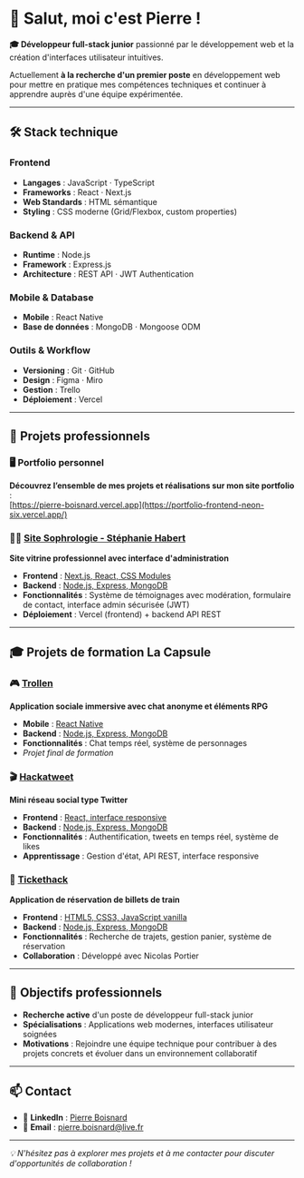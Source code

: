 # 👋 Salut, moi c'est Pierre !

**🎓 Développeur full-stack junior** passionné par le développement web et la création d'interfaces utilisateur intuitives.

Actuellement **à la recherche d'un premier poste** en développement web pour mettre en pratique mes compétences techniques et continuer à apprendre auprès d'une équipe expérimentée.

---

## 🛠️ Stack technique

### Frontend
- **Langages** : JavaScript · TypeScript
- **Frameworks** : React · Next.js
- **Web Standards** : HTML sémantique
- **Styling** : CSS moderne (Grid/Flexbox, custom properties)

### Backend & API
- **Runtime** : Node.js
- **Framework** : Express.js
- **Architecture** : REST API · JWT Authentication

### Mobile & Database
- **Mobile** : React Native
- **Base de données** : MongoDB · Mongoose ODM

### Outils & Workflow
- **Versioning** : Git · GitHub
- **Design** : Figma · Miro
- **Gestion** : Trello
- **Déploiement** : Vercel

---

## 💼 Projets professionnels

### 🖥️ Portfolio personnel
**Découvrez l’ensemble de mes projets et réalisations sur mon site portfolio** :  
[https://pierre-boisnard.vercel.app](https://portfolio-frontend-neon-six.vercel.app/)

### 🧘‍♀️ [Site Sophrologie - Stéphanie Habert](https://www.sophrologuevillepreux.fr/)
**Site vitrine professionnel avec interface d'administration**
- **Frontend** : [Next.js, React, CSS Modules](https://github.com/Pierrebsnrd/sophrologie-frontend)
- **Backend** : [Node.js, Express, MongoDB](https://github.com/Pierrebsnrd/sophrologie-backend)
- **Fonctionnalités** : Système de témoignages avec modération, formulaire de contact, interface admin sécurisée (JWT)
- **Déploiement** : Vercel (frontend) + backend API REST

---

## 🎓 Projets de formation La Capsule

### 🎮 [Trollen](https://github.com/Pierrebsnrd/trollen-frontend)
**Application sociale immersive avec chat anonyme et éléments RPG**
- **Mobile** : [React Native](https://github.com/Pierrebsnrd/trollen-frontend)
- **Backend** : [Node.js, Express, MongoDB](https://github.com/Pierrebsnrd/trollen-backend)
- **Fonctionnalités** : Chat temps réel, système de personnages
- *Projet final de formation*

### 🎬 [Hackatweet](https://github.com/Pierrebsnrd/hackatweet)
**Mini réseau social type Twitter**
- **Frontend** : [React, interface responsive](https://github.com/Pierrebsnrd/hackatweet/tree/main/frontend)
- **Backend** : [Node.js, Express, MongoDB](https://github.com/Pierrebsnrd/hackatweet/tree/main/backend)
- **Fonctionnalités** : Authentification, tweets en temps réel, système de likes
- **Apprentissage** : Gestion d'état, API REST, interface responsive

### 🚂 [Tickethack](https://github.com/Pierrebsnrd/tickethack-frontend)
**Application de réservation de billets de train**
- **Frontend** : [HTML5, CSS3, JavaScript vanilla](https://github.com/Pierrebsnrd/tickethack-frontend)
- **Backend** : [Node.js, Express, MongoDB](https://github.com/Pierrebsnrd/tickethack-backend)
- **Fonctionnalités** : Recherche de trajets, gestion panier, système de réservation
- **Collaboration** : Développé avec Nicolas Portier

---

## 🎯 Objectifs professionnels

- **Recherche active** d'un poste de développeur full-stack junior
- **Spécialisations** : Applications web modernes, interfaces utilisateur soignées
- **Motivations** : Rejoindre une équipe technique pour contribuer à des projets concrets et évoluer dans un environnement collaboratif

---

## 📫 Contact

- 💼 **LinkedIn** : [Pierre Boisnard](https://www.linkedin.com/in/pierre-boisnard-74514785/)
- 📧 **Email** : pierre.boisnard@live.fr

---

*💡 N'hésitez pas à explorer mes projets et à me contacter pour discuter d'opportunités de collaboration !*
